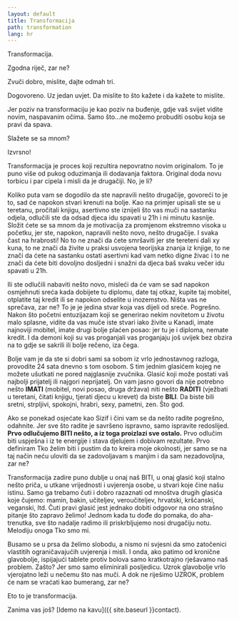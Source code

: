 ```yaml
---
layout: default
title: Transformacija
path: transformation
lang: hr
---
```


Transformacija.

Zgodna riječ, zar ne?

Zvuči dobro, mislite, dajte odmah tri.

Dogovoreno. Uz jedan uvjet. Da mislite to što
kažete i da kažete to mislite.

Jer poziv na transformaciju je kao poziv na buđenje, gdje vaš svijet vidite novim, naspavanim očima. Samo što...ne možemo probuditi osobu koja se pravi da spava.

Slažete se sa mnom?

Izvrsno!

Transformacija je proces koji rezultira nepovratno novim originalom. To je puno više od pukog oduzimanja ili dodavanja faktora. Original doda novu torbicu i par cipela i misli da je drugačiji. No, je li?

Koliko puta vam se dogodilo da ste napravili nešto drugačije, govoreći to je to, sad će napokon stvari krenuti na bolje. Kao na primjer upisali ste se u teretanu, pročitali knjigu, asertivno ste iznijeli što vas muči  na sastanku odjela, odlučili ste da odsad djeca idu spavati u 21h i ni minutu kasnije. Složit ćete se sa mnom da je motivacija za promjenom ekstremno visoka u početku, jer ste, napokon, napravili nešto novo, nešto drugačije. I svaka čast na hrabrosti! No to ne znači da ćete smršaviti jer ste tereteni dali xy kuna, to ne znači da živite u praksi usvojena teorijska znanja iz knjige, to ne znači da ćete na sastanku ostati asertivni kad vam netko digne živac i to ne znači da ćete biti dovoljno dosljedni i snažni da djeca baš svaku večer idu spavati u 21h.

Ili ste odlučili nabaviti nešto novo, misleći da će vam se sad napokon osmjehnuti sreća kada dobijete tu diplomu, date taj otkaz, kupite taj mobitel, otplatite taj kredit ili se napokon odselite u inozemstvo. Ništa vas ne sprečava, zar ne? To je je jedina stvar koja vas dijeli od sreće. Pogrešno. Nakon što početni entuzijazam koji se generirao nekim novitetom u životu malo splasne, vidite da vas muče iste stvari iako živite u Kanadi, imate najnoviji mobitel, imate drugi bolje plaćen posao: jer tu je i diploma, nemate kredit. I da demoni koji su vas proganjali vas proganjaju još uvijek bez obzira na to gdje se sakrili ili bolje rečeno, iza čega.

Bolje vam je da ste si dobri sami sa sobom iz vrlo jednostavnog razloga, provodite 24 sata dnevno s tom osobom. S tim jednim glasićem kojeg ne možete ušutkati ne pored najglasnije zvučnika. Glasić koji može postati vaš najbolji prijatelj ili najgori neprijatelj. On vam jasno govori da nije potrebno nešto **IMATI** (mobitel, novi posao, druga država) niti nešto **RADITI** (vježbati u teretani, čitati knjigu, tjerati djecu u krevet) da biste **BILI**. Da biste bili sretni, strpljivi, spokojni, hrabri, sexy, pametni, zen. Što god.

Ako se ponekad osjećate kao Sizif  i čini vam se da nešto radite pogrešno, odahnite. Jer sve što radite je savršeno ispravno, samo ispravite redoslijed. **Prvo odlučujemo BITI nešto, a iz toga proizlazi sve ostalo.** Prvo odlučim biti uspješna i iz te energije i stava djelujem i dobivam rezultate. Prvo definiram Tko želim biti i pustim da to kreira moje okolnosti, jer samo  se na taj način neću uloviti da se zadovoljavam s manjim i da sam nezadovoljna, zar ne?

Transformacija zadire puno dublje u onaj naš BITI, u onaj glasić koji stalno nešto priča, u utkane vrijednosti i uvjerenja osobe, u stvari koje čine našu istinu. Samo ga trebamo čuti i dobro razaznati  od mnoštva drugih glasića koje čujemo: mamin, bakin, učiteljev, veroučiteljev, hrvatski, kršćanski, veganski, Itd. Čuti pravi glasić jest jednako dobiti odgovor na ono strašno pitanje što zapravo želimo! Jednom kada tu dođe do pomaka, do aha-trenutka, sve što nadalje radimo ili priskrbljujemo nosi drugačiju notu. Melodiju onoga Tko smo mi.

Busamo se u prsa da želimo slobodu, a nismo ni svjesni da smo zatočenici vlastitih ograničavajućih uvjerenja i misli. I onda, ako patimo od kronične glavobolje, ispijajući tablete protiv bolova samo kratkotrajno rješavamo naš problem. Zašto? Jer smo samo eliminirali posljedicu. Uzrok glavobolje vrlo vjerojatno leži u nečemu što nas muči. A dok ne riješimo UZROK, problem će nam se vraćati kao bumerang, zar ne?

Eto to je transformacija.

Zanima vas još? [Idemo na kavu]({{ site.baseurl }}contact).
